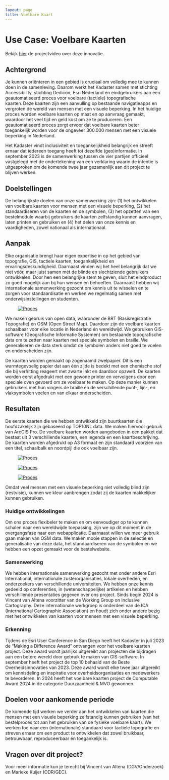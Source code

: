```yaml
---
layout: page
title: Voelbare Kaart
---
```

# Use Case: Voelbare Kaarten

Bekijk [hier](https://www.youtube.com/watch?v=dpStF3in8Ro) de projectvideo over deze innovatie.

## Achtergrond
Je kunnen oriënteren in een gebied is cruciaal om volledig mee te kunnen doen in de samenleving. Daarom werkt het Kadaster samen met stichting Accessibility, stichting Dedicon, Esri Nederland én eindgebruikers aan een geautomatiseerd proces voor voelbare (tactiele) topografische kaarten. Deze kaarten zijn een aanvulling op bestaande navigatieapps en vergroten de wereld van mensen met een visuele beperking. In het huidige proces worden voelbare kaarten op maat en op aanvraag gemaakt, waardoor het veel tijd en geld kost om ze te produceren. Een geautomatiseerd proces zorgt ervoor dat voelbare kaarten beter toegankelijk worden voor de ongeveer 300.000 mensen met een visuele beperking in Nederland.  
  
Het Kadaster vindt inclusiviteit en toegankelijkheid belangrijk en streeft ernaar dat iedereen toegang heeft tot dezelfde (geo)informatie. In september 2023 is de samenwerking tussen de vier partijen officieel vastgelegd met de ondertekening van een verklaring waarin de intentie is uitgesproken om de komende twee jaar gezamenlijk aan dit project te blijven werken. 

## Doelstellingen
De belangrijkste doelen van onze samenwerking zijn: (1) het ontwikkelen van voelbare kaarten voor mensen met een visuele beperking, (2) het standaardiseren van de kaarten en de symbolen, (3) het opzetten van een bestelmodule waarbij gebruikers de kaarten zelfstandig kunnen aanvragen, laten printen en gebruiken en (4) het delen van onze kennis en vaardigheden, zowel nationaal als internationaal. 

## Aanpak
Elke organisatie brengt haar eigen expertise in op het gebied van topografie, GIS, tactiele kaarten, toegankelijkheid en ervaringsdeskundigheid. Daarnaast vinden wij het heel belangrijk dat we niet vóór, maar juist samen mét de blinde en slechtziende gebruikers ontwikkelen. Door hen een belangrijke stem te geven, sluit het eindproduct zo goed mogelijk aan bij hun wensen en behoeften. Daarnaast hebben wij internationale samenwerking gezocht om kennis uit te wisselen en te zorgen voor standaardisatie en werken we regelmatig samen met onderwijsinstellingen en studenten.

<figure id="figuur-1">
  <a href="/assets/images/aanpak.png">
    <img src="/assets/images/aanpak.png" alt="Proces">
  </a>
</figure>

We maken gebruik van open data, waaronder de BRT (Basisregistratie Topografie) en OSM (Open Street Map). Daardoor zijn de voelbare kaarten schaalbaar voor elke locatie in Nederland én wereldwijd. We gebruiken GIS-software (Geografische Informatie Systemen) om bestaande topografische data om te zetten naar kaarten met speciale symbolen en braille. We generaliseren de data sterk omdat de symbolen anders niet goed te voelen en onderscheiden zijn.  
 
De kaarten worden gemaakt op zogenaamd zwelpapier. Dit is een warmtegevoelig papier dat aan één zijde is bedekt met een chemische stof die bij verhitting reageert met zwarte inkt en daardoor opzwelt. De kaarten worden eerst afgedrukt met een gewone printer en vervolgens door een speciale oven gevoerd om ze voelbaar te maken. Op deze manier kunnen gebruikers met hun vingers de braille en de verschillende punt-, lijn-, en vlaksymbolen voelen en van elkaar onderscheiden. 

## Resultaten
De eerste kaarten die we hebben ontwikkeld zijn buurtkaarten die hoofdzakelijk zijn gebaseerd op TOP10NL data. We maken hiervoor gebruik van ArcGIS Pro. De voelbare kaarten worden aangeboden in een pakket dat bestaat uit 3 verschillende kaarten, een legenda en een kaartbeschrijving. De kaarten worden afgedrukt op A3 formaat en zijn standaard voorzien van een titel, schaalbalk en noordpijl die ook voelbaar zijn.

<figure id="figuur-2">
  <a href="/assets/images/resultaten_1.png">
    <img src="/assets/images/resultaten_1.png" alt="Proces">
  </a>
</figure>

<figure id="figuur-3">
  <a href="/assets/images/resultaten_2.png">
    <img src="/assets/images/resultaten_2.png" alt="Proces">
  </a>
</figure>

<figure id="figuur-4">
  <a href="/assets/images/resultaten_3.png">
    <img src="/assets/images/resultaten_3.png" alt="Proces">
  </a>
</figure>

Omdat veel mensen met een visuele beperking niet volledig blind zijn (restvisie), kunnen we kleur aanbrengen zodat zij de kaarten makkelijker kunnen gebruiken.

### Huidige ontwikkelingen
Om ons proces flexibeler te maken en om eenvoudiger op te kunnen schalen naar een wereldwijde toepassing, zijn we op dit moment in de overgangsfase naar een webapplicatie. Daarnaast willen we meer gebruik gaan maken van OSM data. We maken mooie stappen in de selectie en generalisatie van deze data, het standaardiseren van de symbolen en we hebben een opzet gemaakt voor de bestelwebsite.  

### Samenwerking 
We hebben internationale samenwerking gezocht met onder andere Esri International, internationale zusterorganisaties, lokale overheden, en onderzoekers van verschillende universiteiten. We hebben onze kennis gedeeld op conferenties, in (wetenschappelijke) artikelen en hebben verschillende presentaties gegeven over ons project. Sinds begin 2024 is Vincent van Altena voorzitter van de Working Group on Inclusive Cartography. Deze internationale werkgroep is onderdeel van de ICA (International Cartographic Association) en houdt zich onder andere bezig met het ontwikkelen van kaarten voor mensen met een visuele beperking.
 
### Erkenning
Tijdens de Esri User Conference in San Diego heeft het Kadaster in juli 2023 de “Making a Difference Award” ontvangen voor het voelbare kaarten project. Deze award wordt jaarlijks uitgereikt aan projecten die bijdragen aan een betere wereld door gebruik te maken van GIS-software. In september heeft het project de top 10 behaald van de Beste Overheidsinnovaties van 2023. Deze award wordt elke twee jaar uitgereikt om kennisdeling en inspiratie voor overheidsorganisaties en medewerkers te bevorderen. In 2024 heeft het voelbare kaarten project de Computable Award 2024 in de categorie Duurzaamheid & MVO gewonnen. 

## Doelen voor aankomende periode  
De komende tijd werken we verder aan het ontwikkelen van kaarten die mensen met een visuele beperking zelfstandig kunnen gebruiken (van het bestelproces tot aan het gebruiken van de fysieke voelbare kaart). We werken toe naar een (internationale) standaard voor tactiele topografie en streven ernaar om een product te ontwikkelen dat zowel bruikbaar, betrouwbaar, reproduceerbaar én toegankelijk is.  

## Vragen over dit project? 
Voor meer informatie kun je terecht bij Vincent van Altena (DGV/Onderzoek) en Marieke Kuijer (ODR/GEC). 

